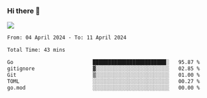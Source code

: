 ### Hi there 👋️

![](https://komarev.com/ghpvc/?username=Loner1024)

<!--START_SECTION:waka-->

```txt
From: 04 April 2024 - To: 11 April 2024

Total Time: 43 mins

Go                          ████████████████████████░   95.87 %
gitignore                   ▓░░░░░░░░░░░░░░░░░░░░░░░░   02.85 %
Git                         ▒░░░░░░░░░░░░░░░░░░░░░░░░   01.00 %
TOML                        ░░░░░░░░░░░░░░░░░░░░░░░░░   00.27 %
go.mod                      ░░░░░░░░░░░░░░░░░░░░░░░░░   00.00 %
```

<!--END_SECTION:waka-->



